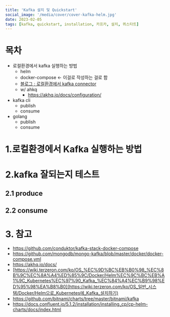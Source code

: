 ```yaml
---
title: 'Kafka 설치 및 Quickstart'
social_image: '/media/cover/cover-kafka-helm.jpg'
date: 2023-02-05
tags: [kafka, quickstart, installation, 카프카, 설치, 퀴스타트]
---
```




# 목차

- 로컬환경에서 kafka 실행하는 방법
	- helm
  - docker-compose <- 이걸로 작성하는 걸로 함
  - [블로그 : 로컬환경에서 kafka connector](evernote:///view/838797/s7/7693692c-0550-0b18-e3c2-2789469498ac/1680c682-762a-497a-87f0-e9390ad6b05f/)
  - w/ ahkq
	- https://akhq.io/docs/configuration/
- kafka cli
	- publish
  - consume
- golang
	- publish
	- consume

# 1.로컬환경에서 Kafka 실행하는 방법



# 2.kafka 잘되는지 테스트

## 2.1 produce

## 2.2 consume



# 3. 참고

- https://github.com/conduktor/kafka-stack-docker-compose
- https://github.com/mongodb/mongo-kafka/blob/master/docker/docker-compose.yml
- https://akhq.io/docs/
- [https://wiki.terzeron.com/ko/OS_%EC%9D%BC%EB%B0%98_%EC%8B%9C%EC%8A%A4%ED%85%9C/Docker/Helm%EC%9C%BC%EB%A1%9C_Kubernetes%EC%97%90_Kafka_%EC%84%A4%EC%B9%98%ED%95%98%EA%B8%B0](https://wiki.terzeron.com/ko/OS_일반_시스템/Docker/Helm으로_Kubernetes에_Kafka_설치하기)
- https://github.com/bitnami/charts/tree/master/bitnami/kafka
- https://docs.confluent.io/5.1.2/installation/installing_cp/cp-helm-charts/docs/index.html





